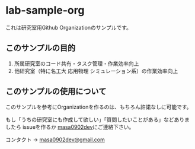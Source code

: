 # lab-sample-org
これは研究室用Github Organizationのサンプルです。  

## このサンプルの目的
1. 所属研究室のコード共有・タスク管理・作業効率向上
2. 他研究室（特に名工大 応用物理 シミュレーション系）の作業効率向上

## このサンプルの使用について
このサンプルを参考にOrganizationを作るのは、もちろん許諾なしに可能です。

もし「うちの研究室にも作成して欲しい」「質問したいことがある」などありましたら issueを作るか [masa0902dev](https://github.com/masa0902dev)にご連絡下さい。

コンタクト -> masa0902dev@gmail.com

